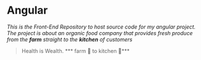 # Angular
*This is the Front-End Repository to host source code for my angular project. The project is about an organic food company that provides fresh produce from the ***farm*** straight to the ***kitchen*** of customers*
> Health is Wealth.
*** farm 🚜 to kitchen 🏡*** 
